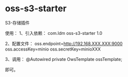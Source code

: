 # oss-s3-starter
S3-存储插件

使用：
1、引入依赖：
        <dependency>
            <groupId>com.ldm</groupId>
            <artifactId>oss-s3-starter</artifactId>
            <version>1.0</version>
        </dependency>
        
2、配置文件：
  oss.endpoint=http://192.168.XXX.XXX:9000
  oss.accessKey=minio
  oss.secretKey=minioXXX
  
3、调用：
    @Autowired
    private OwsTemplate ossTemplate;
    
  即可。
